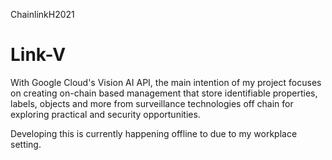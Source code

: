 ChainlinkH2021
# Link-V
With Google Cloud's Vision AI API, the main intention of my project focuses on creating on-chain based management that store identifiable properties, labels, objects and more from surveillance technologies off chain for exploring practical and security opportunities.  

Developing this is currently happening offline to due to my workplace setting.
